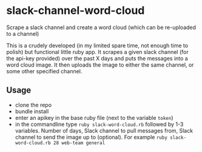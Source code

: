 # slack-channel-word-cloud
Scrape a slack channel and create a word cloud (which can be re-uploaded to a channel)

This is a crudely developed (in my limited spare time, not enough time to polish) but functional little ruby app.
It scrapes a given slack channel (for the api-key provided) over the past X days and puts the messages into a word cloud image. 
It then uploads the image to either the same channel, or some other specified channel.

## Usage 
  - clone the repo
  - bundle install
  - enter an apikey in the base ruby file (next to the variable `token`)
  - in the commandline type `ruby slack-word-cloud.rb` followed by 1-3 variables. Number of days, Slack channel to pull messages from, Slack channel to send the image up to (optional). For example `ruby slack-word-cloud.rb 28 web-team general`
